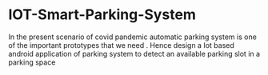 # IOT-Smart-Parking-System
In the present scenario of covid pandemic automatic parking system is one of the important prototypes that we need . Hence design a Iot based android application of parking system to detect an available parking slot in a parking space
